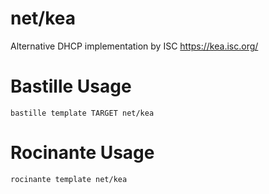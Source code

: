 # net/kea
Alternative DHCP implementation by ISC
https://kea.isc.org/

# Bastille Usage
```shell
bastille template TARGET net/kea
```

# Rocinante Usage
```shell
rocinante template net/kea
```
